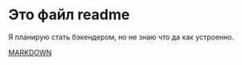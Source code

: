 # Это файл readme 
Я планирую стать бэкендером, но не знаю что да как устроенно.


[MARKDOWN](https://www.markdownguide.org/cheat-sheet/ "Подсказка про маркдаун")